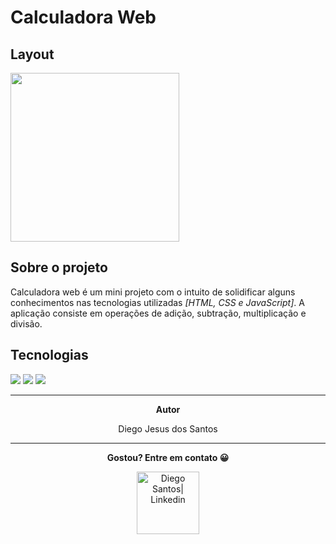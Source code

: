 # Calculadora Web

## Layout

<img src="https://media.giphy.com/media/Un3ejTewgONrvJVfej/giphy.gif" height="270px" /> 

## Sobre o projeto

Calculadora web é um mini projeto com o intuito de solidificar alguns conhecimentos nas tecnologias utilizadas <i>[HTML, CSS e JavaScript]</i>. A aplicação consiste em operações de adição, subtração, multiplicação e divisão.

## Tecnologias

<div width="62px" margin="5px">
 <!--JavaScript--> <img src="https://img.shields.io/badge/-JavaScript-black?style=for-the-badge&logo=javascript"/>
 <!--CSS--> <img src="https://img.shields.io/badge/-CSS3-1572B6?style=for-the-badge&logo=css3"/>
 <!--HMTL--> <img src="https://img.shields.io/badge/-HTML5-E34F26?style=for-the-badge&logo=html5&logoColor=white"/>
 </div>
 
 <hr>
<p align="center"><b> Autor </b></p>
<p align="center"> Diego Jesus dos Santos </p>
<hr>
<p align="center"><b>Gostou? Entre em contato 😀</b></p>
<p align="center">
<a href="https://www.linkedin.com/in/diego-santos-002a7319b/">
  <img align="center" alt="Diego Santos| Linkedin" width="100px" src="https://img.shields.io/badge/-Linkedin-0077B5?style=for-the-badge&logo=linkedin&logoColor=white"/>
</a>
